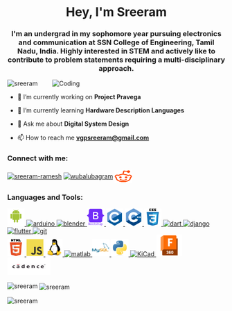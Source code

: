 <h1 align="center">Hey, I'm Sreeram</h1>
<h3 align="center">I'm an undergrad in my sophomore year pursuing electronics and communication at SSN College of Engineering, Tamil Nadu, India. Highly interested in STEM and actively like to contribute to problem statements requiring a multi-disciplinary approach.</h3>

<img align="right" width="400" alt="Coding" src="https://i.pinimg.com/originals/ee/6e/d5/ee6ed5945d444fb5046149386acec4c8.gif">

<p align="left"> <img src="https://komarev.com/ghpvc/?username=sreeram&label=Profile%20views&color=0e75b6&style=flat" alt="sreeram" /> </p>

- 🔭 I’m currently working on **Project Pravega**

- 🌱 I’m currently learning **Hardware Description Languages**

- 💬 Ask me about **Digital System Design**

- 📫 How to reach me **vgpsreeram@gmail.com**

<h3 align="left">Connect with me:</h3>
<p align="left">
<a href="https://linkedin.com/in/sreeram-ramesh" target="blank"><img align="center" src="https://raw.githubusercontent.com/rahuldkjain/github-profile-readme-generator/master/src/images/icons/Social/linked-in-alt.svg" alt="sreeram-ramesh" height="30" width="40" /></a>
<a href="https://instagram.com/wubalubagram" target="blank"><img align="center" src="https://raw.githubusercontent.com/rahuldkjain/github-profile-readme-generator/master/src/images/icons/Social/instagram.svg" alt="wubalubagram" height="30" width="40" /></a>
<a href="https://www.reddit.com/user/BEAST--WARRIOR/" target="blank"><img align="center" src="./SVGs/reddit-logo-14145.svg" alt="reddit" height="30" width="40" /></a>
</p>

<h3 align="left">Languages and Tools:</h3>
<p align="left"> <a href="https://developer.android.com" target="_blank" rel="noreferrer"> <img src="https://raw.githubusercontent.com/devicons/devicon/master/icons/android/android-original-wordmark.svg" alt="android" width="40" height="40"/> </a> <a href="https://www.arduino.cc/" target="_blank" rel="noreferrer"> <img src="https://cdn.worldvectorlogo.com/logos/arduino-1.svg" alt="arduino" width="40" height="40"/> </a> <a href="https://www.blender.org/" target="_blank" rel="noreferrer"> <img src="https://download.blender.org/branding/community/blender_community_badge_white.svg" alt="blender" width="40" height="40"/> </a> <a href="https://getbootstrap.com" target="_blank" rel="noreferrer"> <img src="https://raw.githubusercontent.com/devicons/devicon/master/icons/bootstrap/bootstrap-plain-wordmark.svg" alt="bootstrap" width="40" height="40"/> </a> <a href="https://www.cprogramming.com/" target="_blank" rel="noreferrer"> <img src="https://raw.githubusercontent.com/devicons/devicon/master/icons/c/c-original.svg" alt="c" width="40" height="40"/> </a> <a href="https://www.w3schools.com/cpp/" target="_blank" rel="noreferrer"> <img src="https://raw.githubusercontent.com/devicons/devicon/master/icons/cplusplus/cplusplus-original.svg" alt="cplusplus" width="40" height="40"/> </a> <a href="https://www.w3schools.com/css/" target="_blank" rel="noreferrer"> <img src="https://raw.githubusercontent.com/devicons/devicon/master/icons/css3/css3-original-wordmark.svg" alt="css3" width="40" height="40"/> </a> <a href="https://dart.dev" target="_blank" rel="noreferrer"> <img src="https://www.vectorlogo.zone/logos/dartlang/dartlang-icon.svg" alt="dart" width="40" height="40"/> </a> <a href="https://www.djangoproject.com/" target="_blank" rel="noreferrer"> <img src="https://cdn.worldvectorlogo.com/logos/django.svg" alt="django" width="40" height="40"/> </a> <a href="https://flutter.dev" target="_blank" rel="noreferrer"> <img src="https://www.vectorlogo.zone/logos/flutterio/flutterio-icon.svg" alt="flutter" width="40" height="40"/> </a> <a href="https://git-scm.com/" target="_blank" rel="noreferrer"> <img src="https://www.vectorlogo.zone/logos/git-scm/git-scm-icon.svg" alt="git" width="40" height="40"/> </a> <a href="https://www.w3.org/html/" target="_blank" rel="noreferrer"> <br> <img src="https://raw.githubusercontent.com/devicons/devicon/master/icons/html5/html5-original-wordmark.svg" alt="html5" width="40" height="40"/> </a> <a href="https://developer.mozilla.org/en-US/docs/Web/JavaScript" target="_blank" rel="noreferrer"> <img src="https://raw.githubusercontent.com/devicons/devicon/master/icons/javascript/javascript-original.svg" alt="javascript" width="40" height="40"/> </a> <a href="https://www.linux.org/" target="_blank" rel="noreferrer"> <img src="https://raw.githubusercontent.com/devicons/devicon/master/icons/linux/linux-original.svg" alt="linux" width="40" height="40"/> </a> <a href="https://www.mathworks.com/" target="_blank" rel="noreferrer"> <img src="https://upload.wikimedia.org/wikipedia/commons/2/21/Matlab_Logo.png" alt="matlab" width="40" height="40"/> </a> <a href="https://www.mysql.com/" target="_blank" rel="noreferrer"> <img src="https://raw.githubusercontent.com/devicons/devicon/master/icons/mysql/mysql-original-wordmark.svg" alt="mysql" width="40" height="40"/> </a> <a href="https://www.python.org" target="_blank" rel="noreferrer"> <img src="https://raw.githubusercontent.com/devicons/devicon/master/icons/python/python-original.svg" alt="python" width="40" height="40"/> </a> <a href="https://www.kicad.org/" target="_blank" rel="noreferrer"> <img src="https://upload.wikimedia.org/wikipedia/commons/5/59/KiCad-Logo.svg" alt="KiCad" width="100" height="40"/> </a> <a href="https://www.autodesk.com/products/fusion-360/" target="_blank" rel="noreferrer"> <img src="./SVGs/Fusion360.svg" alt="F360" width="60" height="50"/> </a> <a href="https://www.cadence.com/en_US/home.html" target="_blank" rel="noreferrer"> <img src="./SVGs/Cadence.svg" alt="Cadence" width="100" height="40"/> </a> </p>

<p><img align="left" src="https://github-readme-stats.vercel.app/api/top-langs?username=Sreeram&show_icons=true&locale=en&layout=compact" alt="sreeram" /></p>

<p>&nbsp;<img align="center" src="https://github-readme-stats.vercel.app/api?username=Sreeram&show_icons=true&locale=en" alt="sreeram" /></p>

<p><img align="center" src="https://github-readme-streak-stats.herokuapp.com/?user=Sreeram&" alt="sreeram" /></p>
